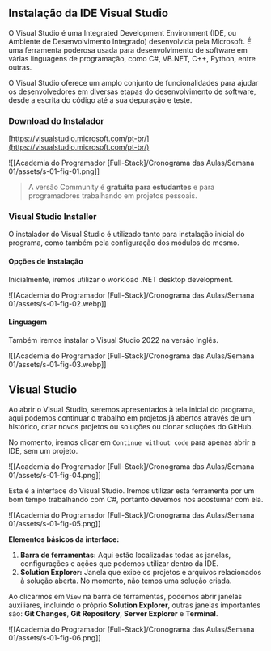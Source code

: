 ## Instalação da IDE Visual Studio

O Visual Studio é uma Integrated Development Environment (IDE, ou Ambiente de Desenvolvimento Integrado) desenvolvida pela Microsoft. É uma ferramenta poderosa usada para desenvolvimento de software em várias linguagens de programação, como C#, VB.NET, C++, Python, entre outras. 

O Visual Studio oferece um amplo conjunto de funcionalidades para ajudar os desenvolvedores em diversas etapas do desenvolvimento de software, desde a escrita do código até a sua depuração e teste.

### Download do Instalador

[https://visualstudio.microsoft.com/pt-br/](https://visualstudio.microsoft.com/pt-br/)

![[Academia do Programador [Full-Stack]/Cronograma das Aulas/Semana 01/assets/s-01-fig-01.png]]

> A versão Community é **gratuita para estudantes** e para programadores trabalhando em projetos pessoais.

### Visual Studio Installer

O instalador do Visual Studio é utilizado tanto para instalação inicial do programa, como também pela configuração dos módulos do mesmo.

#### Opções de Instalação

Inicialmente, iremos utilizar o workload .NET desktop development.

![[Academia do Programador [Full-Stack]/Cronograma das Aulas/Semana 01/assets/s-01-fig-02.webp]]

#### Linguagem

Também iremos instalar o Visual Studio 2022 na versão Inglês.

![[Academia do Programador [Full-Stack]/Cronograma das Aulas/Semana 01/assets/s-01-fig-03.webp]]

## Visual Studio

Ao abrir o Visual Studio, seremos apresentados à tela inicial do programa, aqui podemos continuar o trabalho em projetos já abertos através de um histórico, criar novos projetos ou soluções ou clonar soluções do GitHub.

No momento, iremos clicar em `Continue without code` para apenas abrir a IDE, sem um projeto.

![[Academia do Programador [Full-Stack]/Cronograma das Aulas/Semana 01/assets/s-01-fig-04.png]]

Esta é a interface do Visual Studio. Iremos utilizar esta ferramenta por um bom tempo trabalhando com C#, portanto devemos nos acostumar com ela.

![[Academia do Programador [Full-Stack]/Cronograma das Aulas/Semana 01/assets/s-01-fig-05.png]]

**Elementos básicos da interface:**

1. **Barra de ferramentas:** Aqui estão localizadas todas as janelas, configurações e ações que podemos utilizar dentro da IDE.
2. **Solution Explorer:** Janela que exibe os projetos e arquivos relacionados à solução aberta. No momento, não temos uma solução criada.

Ao clicarmos em `View` na barra de ferramentas, podemos abrir janelas auxiliares, incluindo o próprio **Solution Explorer**, outras janelas importantes são: **Git Changes**, **Git Repository**, **Server Explorer** e **Terminal**.

![[Academia do Programador [Full-Stack]/Cronograma das Aulas/Semana 01/assets/s-01-fig-06.png]]